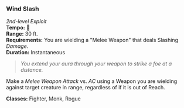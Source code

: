 ### Wind Slash
*2nd-level Exploit*  
**Tempo:** 🔺  
**Range:** 30 ft.  
**Requirements:** You are wielding a "Melee Weapon" that deals Slashing *Damage*.  
**Duration:** Instantaneous  

> *You extend your aura through your weapon to strike a foe at a distance.*

Make a *Melee Weapon Attack* vs. *AC* using a Weapon you are wielding against target creature in range, regardless of if it is out of Reach.

**Classes:** Fighter, Monk, Rogue
